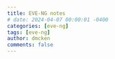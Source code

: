```yaml
---
title: EVE-NG notes
# date: 2024-04-07 00:00:01 -0400
categories: [eve-ng]
tags: [eve-ng]
author: dmcken
comments: false
---
```




